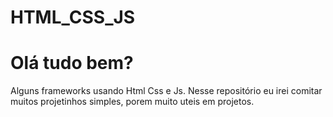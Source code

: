 # HTML_CSS_JS
# Olá tudo bem?
 Alguns frameworks usando Html Css e Js. Nesse repositório eu irei comitar muitos projetinhos simples, porem muito uteis em projetos.